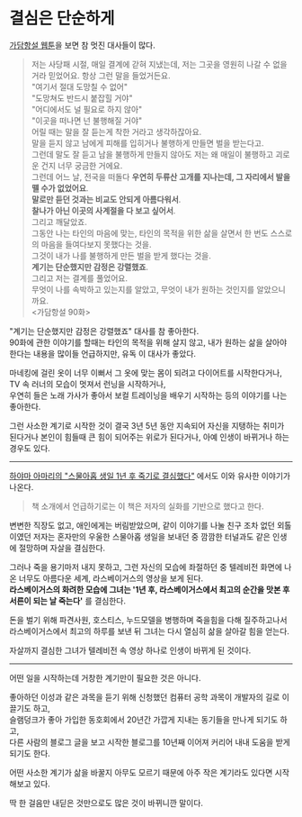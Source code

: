 # 결심은 단순하게

[가담항설 웹툰](https://comic.naver.com/webtoon/list?titleId=670144)을 보면 참 멋진 대사들이 많다.

> 저는 사당패 시절, 매일 결계에 갇혀 지냈는데, 저는 그곳을 영원히 나갈 수 없을 거라 믿었어요.
> 항상 그런 말을 들었거든요.  
> "여기서 절대 도망칠 수 없어"  
> "도망쳐도 반드시 붙잡힐 거야"  
> "어디에서도 널 필요로 하지 않아"  
> "이곳을 떠나면 넌 불행해질 거야"  
> 어릴 때는 말을 잘 듣는게 착한 거라고 생각하잖아요.  
> 말을 듣지 않고 남에게 피해를 입히거나 불행하게 만들면 벌을 받는다고.  
> 그런데 말도 잘 듣고 남을 불행하게 만들지 않아도 저는 왜 매일이 불행하고 괴로운 건지 너무 궁금한 거에요.  
> 그런데 어느 날, 전국을 떠돌다 **우연히 두류산 고개를 지나는데, 그 자리에서 발을 뗄 수가 없었어요**.  
> **말로만 듣던 것과는 비교도 안되게 아름다워서**.  
> **찰나가 아닌 이곳의 사계절을 다 보고 싶어서**.  
> 그리고 깨달았죠.   
> 그동안 나는 타인의 마음에 맞는, 타인의 목적을 위한 삶을 살면서 한 번도 스스로의 마음을 들여다보지 못했다는 것을.  
> 그것이 내가 나를 불행하게 만든 벌을 받게 했다는 것을.  
> **계기는 단순했지만 감정은 강렬했죠**.  
> 그리고 저는 결계를 풀었어요.  
> 무엇이 나를 속박하고 있는지를 알았고, 무엇이 내가 원하는 것인지를 알았으니까요.  
> <가담항설 90화>

"계기는 단순했지만 감정은 강렬했죠" 대사를 참 좋아한다.  
90화에 관한 이야기를 할때는 타인의 목적을 위해 살지 않고, 내가 원하는 삶을 살아야한다는 내용을 많이들 언급하지만, 유독 이 대사가 좋았다.  
  
마네킹에 걸린 옷이 너무 이뻐서 그 옷에 맞는 몸이 되려고 다이어트를 시작한다거나,  
TV 속 러너의 모습이 멋져서 런닝을 시작하거나,  
우연히 들은 노래 가사가 좋아서 보컬 트레이닝을 배우기 시작하는 등의 이야기를 나는 좋아한다.  

그런 사소한 계기로 시작한 것이 결국 3년 5년 동안 지속되어 자신을 지탱하는 취미가 된다거나 본인이 힘들때 큰 힘이 되어주는 위로가 된다거나, 아예 인생이 바뀌거나 하는 경우도 있다.  

---

[하야마 아마리의 "스물아홉 생일 1년 후 죽기로 결심했다"](https://product.kyobobook.co.kr/detail/S000000887902) 에서도 이와 유사한 이야기가 나온다.  

> 책 소개에서 언급하기로는 이 책은 저자의 실화를 기반으로 했다고 한다.
  
변변한 직장도 없고, 애인에게는 버림받았으며, 같이 이야기를 나눌 친구 조차 없던 외톨이였던 저자는 혼자만의 우울한 스물아홉 생일을 보내던 중 깜깜한 터널과도 같은 인생에 절망하며 자살을 결심한다.  
  
그러나 죽을 용기마저 내지 못하고, 그런 자신의 모습에 좌절하던 중 텔레비전 화면에 나온 너무도 아름다운 세계, 라스베이거스의 영상을 보게 된다.  
**라스베이거스의 화려한 모습에 그녀는 '1년 후, 라스베이거스에서 최고의 순간을 맛본 후 서른이 되는 날 죽는다'** 를 결심한다.  
  
돈을 벌기 위해 파견사원, 호스티스, 누드모델을 병행하며 죽을힘을 다해 질주하고나서 라스베이거스에서 최고의 하루를 보낸 뒤 그녀는 다시 열심히 삶을 살아갈 힘을 얻는다.  
  
자살까지 결심한 그녀가 텔레비전 속 영상 하나로 인생이 바뀌게 된 것이다.  

---

어떤 일을 시작하는데 거창한 계기만이 필요한 것은 아니다.  
  
좋아하던 이성과 같은 과목을 듣기 위해 신청했던 컴퓨터 공학 과목이 개발자의 길로 이끌기도 하고,  
슬램덩크가 좋아 가입한 동호회에서 20년간 가깝게 지내는 동기들을 만나게 되기도 하고,  
다른 사람의 블로그 글을 보고 시작한 블로그를 10년째 이어져 커리어 내내 도움을 받게 되기도 한다.  
  
어떤 사소한 계기가 삶을 바꿀지 아무도 모르기 때문에 아주 작은 계기라도 있다면 시작해보고 있다.  
  
딱 한 걸음만 내딛은 것만으로도 많은 것이 바뀌니깐 말이다.
  
